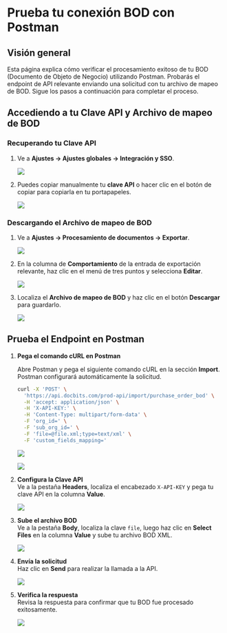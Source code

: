 # Prueba tu conexión BOD con Postman

## Visión general

Esta página explica cómo verificar el procesamiento exitoso de tu BOD (Documento de Objeto de Negocio) utilizando Postman. Probarás el endpoint de API relevante enviando una solicitud con tu archivo de mapeo de BOD. Sigue los pasos a continuación para completar el proceso.

## Accediendo a tu Clave API y Archivo de mapeo de BOD

### Recuperando tu Clave API

1.  Ve a **Ajustes → Ajustes globales → Integración y SSO**.

    ![](https://raw.githubusercontent.com/Fellow-Consulting-AG/docbits/refs/heads/main/readme/.gitbook/assets/settings_integration.png)
2.  Puedes copiar manualmente tu **clave API** o hacer clic en el botón de copiar para copiarla en tu portapapeles.

    ![](https://raw.githubusercontent.com/Fellow-Consulting-AG/docbits/refs/heads/main/readme/.gitbook/assets/test_bod_connection_postman_1.png)

### **Descargando el Archivo de mapeo de BOD**

1.  Ve a **Ajustes → Procesamiento de documentos → Exportar**.

    ![](https://raw.githubusercontent.com/Fellow-Consulting-AG/docbits/refs/heads/main/readme/.gitbook/assets/settings_export.png)
2.  En la columna de **Comportamiento** de la entrada de exportación relevante, haz clic en el menú de tres puntos y selecciona **Editar**.

    ![](https://raw.githubusercontent.com/Fellow-Consulting-AG/docbits/refs/heads/main/readme/.gitbook/assets/test_bod_connection_postman_2.png)
3.  Localiza el **Archivo de mapeo de BOD** y haz clic en el botón **Descargar** para guardarlo.

    ![](https://raw.githubusercontent.com/Fellow-Consulting-AG/docbits/refs/heads/main/readme/.gitbook/assets/test_bod_connection_postman_3.png)

## Prueba el Endpoint en Postman

1.  **Pega el comando cURL en Postman**

    Abre Postman y pega el siguiente comando cURL en la sección **Import**. Postman configurará automáticamente la solicitud.

    ```bash
    curl -X 'POST' \
      'https://api.docbits.com/prod-api/import/purchase_order_bod' \
      -H 'accept: application/json' \
      -H 'X-API-KEY:' \
      -H 'Content-Type: multipart/form-data' \
      -F 'org_id=' \
      -F 'sub_org_id=' \
      -F 'file=@file.xml;type=text/xml' \
      -F 'custom_fields_mapping='
    ```

    ![](https://raw.githubusercontent.com/Fellow-Consulting-AG/docbits/refs/heads/main/readme/.gitbook/assets/test_bod_connection_postman_4.png)

    ![](https://raw.githubusercontent.com/Fellow-Consulting-AG/docbits/refs/heads/main/readme/.gitbook/assets/test_bod_connection_postman_5.png)
2.  **Configura la Clave API**\
    Ve a la pestaña **Headers**, localiza el encabezado `X-API-KEY` y pega tu clave API en la columna **Value**.

    ![](https://raw.githubusercontent.com/Fellow-Consulting-AG/docbits/refs/heads/main/readme/.gitbook/assets/test_bod_connection_postman_6.png)
3.  **Sube el archivo BOD**\
    Ve a la pestaña **Body**, localiza la clave `file`, luego haz clic en **Select Files** en la columna **Value** y sube tu archivo BOD XML.

    ![](https://raw.githubusercontent.com/Fellow-Consulting-AG/docbits/refs/heads/main/readme/.gitbook/assets/test_bod_connection_postman_7.png)
4.  **Envía la solicitud**\
    Haz clic en **Send** para realizar la llamada a la API.

    ![](https://raw.githubusercontent.com/Fellow-Consulting-AG/docbits/refs/heads/main/readme/.gitbook/assets/test_bod_connection_postman_8.png)
5.  **Verifica la respuesta**\
    Revisa la respuesta para confirmar que tu BOD fue procesado exitosamente.

    ![](https://raw.githubusercontent.com/Fellow-Consulting-AG/docbits/refs/heads/main/readme/.gitbook/assets/test_bod_connection_postman_9.png)
